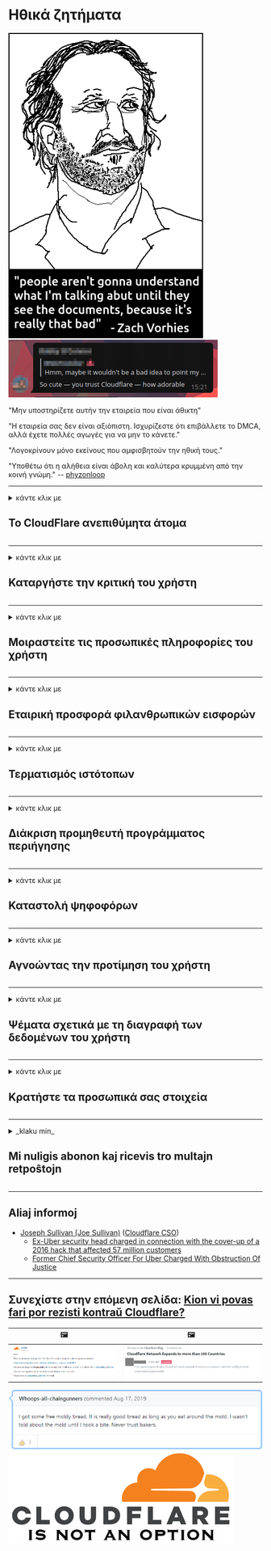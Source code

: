 # Ηθικά ζητήματα

![](../image/itsreallythatbad.jpg)
![](../image/telegram/c81238387627b4bfd3dcd60f56d41626.jpg)

"Μην υποστηρίζετε αυτήν την εταιρεία που είναι άθικτη"

"Η εταιρεία σας δεν είναι αξιόπιστη. Ισχυρίζεστε ότι επιβάλλετε το DMCA, αλλά έχετε πολλές αγωγές για να μην το κάνετε."

"Λογοκρίνουν μόνο εκείνους που αμφισβητούν την ηθική τους."

"Υποθέτω ότι η αλήθεια είναι άβολη και καλύτερα κρυμμένη από την κοινή γνώμη."  -- [phyzonloop](https://twitter.com/phyzonloop)


---


<details>
<summary>κάντε κλικ με

## Το CloudFlare ανεπιθύμητα άτομα
</summary>


Το Cloudflare στέλνει ανεπιθύμητα μηνύματα ηλεκτρονικού ταχυδρομείου σε χρήστες που δεν ανήκουν στο Cloudflare.

- Αποστολή email μόνο σε συνδρομητές που έχουν επιλέξει
- Όταν ο χρήστης λέει "διακοπή", τότε σταματήστε να στέλνετε email

Είναι τόσο απλό. Αλλά το Cloudflare δεν με νοιάζει.
Το Cloudflare είπε ότι η χρήση της υπηρεσίας του μπορεί να σταματήσει όλους τους spammers ή τους εισβολείς.
Πώς μπορούμε να σταματήσουμε το Cloudflare χωρίς να ενεργοποιήσουμε το Cloudflare;


| 🖼 | 🖼 |
| --- | --- |
| ![](../image/cfspam01.jpg) | ![](../image/cfspam03.jpg) |
| ![](../image/cfspam02.jpg) | ![](../image/cfspambrittany.jpg)<br>![](../image/cfspamtwtr.jpg) |

</details>

---

<details>
<summary>κάντε κλικ με

## Καταργήστε την κριτική του χρήστη
</summary>


Αρνητικές κριτικές λογοκριτή Cloudflare.
Εάν δημοσιεύσετε κείμενο anti-Cloudflare στο Twitter, έχετε την ευκαιρία να λάβετε απάντηση από τον υπάλληλο του Cloudflare με το μήνυμα "Όχι, δεν είναι".
Εάν δημοσιεύσετε μια αρνητική κριτική σε οποιονδήποτε ιστότοπο κριτικής, θα προσπαθήσουν να την λογοκρίνουν.


| 🖼 | 🖼 |
| --- | --- |
| ![](../image/cfcenrev_01.jpg)<br>![](../image/cfcenrev_02.jpg) | ![](../image/cfcenrev_03.jpg) |

</details>

---

<details>
<summary>κάντε κλικ με

## Μοιραστείτε τις προσωπικές πληροφορίες του χρήστη
</summary>


Το Cloudflare έχει ένα τεράστιο πρόβλημα παρενόχλησης.
Το Cloudflare κοινοποιεί προσωπικά στοιχεία όσων διαμαρτύρονται για φιλοξενούμενους ιστότοπους.
Μερικές φορές σας ζητούν να δώσετε το πραγματικό σας αναγνωριστικό.
Εάν δεν θέλετε να παρενοχληθείτε, να επιτεθείτε, να χτυπήσετε ή να σκοτώσετε, καλύτερα να μείνετε μακριά από τους ιστότοπους Cloudflared.


| 🖼 | 🖼 |
| --- | --- |
| ![](../image/cfdox_what.jpg) | ![](../image/cfdox_swat.jpg) |
| ![](../image/cfdox_kill.jpg) | ![](../image/cfdox_threat.jpg) |
| ![](../image/cfdox_dox.jpg) | ![](../image/cfdox_ex1.jpg) |
| ![](../image/cfabuseform.jpg) | ![](../image/cfdox_ex2.jpg) |

</details>

---

<details>
<summary>κάντε κλικ με

## Εταιρική προσφορά φιλανθρωπικών εισφορών
</summary>


Το CloudFlare ζητά φιλανθρωπικές συνεισφορές.
Είναι πολύ τρομακτικό ότι μια αμερικανική εταιρεία θα ζητούσε φιλανθρωπία μαζί με μη κερδοσκοπικούς οργανισμούς που έχουν καλές αιτίες.
Αν σας αρέσει να αποκλείετε άτομα ή να χάνετε χρόνο άλλων ατόμων, ίσως θελήσετε να παραγγείλετε μερικές πίτσες για υπαλλήλους στο Cloudflare.


![](../image/cfdonate.jpg)

</details>

---

<details>
<summary>κάντε κλικ με

## Τερματισμός ιστότοπων
</summary>


Τι θα κάνετε αν ο ιστότοπός σας κλείσει ξαφνικά;
Υπάρχουν αναφορές ότι το Cloudflare διαγράφει σιωπηλά τη διαμόρφωση του χρήστη ή διακόπτει την υπηρεσία χωρίς προειδοποίηση.
Σας προτείνουμε να βρείτε καλύτερο πάροχο.

![](../image/cftmnt.jpg)

</details>

---

<details>
<summary>κάντε κλικ με

## Διάκριση προμηθευτή προγράμματος περιήγησης
</summary>


Το CloudFlare παρέχει προτιμησιακή μεταχείριση σε όσους χρησιμοποιούν το Firefox ενώ παράλληλα παρέχει εχθρική μεταχείριση σε χρήστες που δεν χρησιμοποιούν το Tor-Browser μέσω του Tor.
Οι χρήστες των οποίων, δικαίως, αρνούνται να εκτελέσουν μη-δωρεάν javascript, λαμβάνουν επίσης εχθρική μεταχείριση.
Αυτή η ανισότητα πρόσβασης είναι κατάχρηση ουδετερότητας δικτύου και κατάχρηση εξουσίας.

![](../image/browdifftbcx.gif)

- Αριστερά: Περιηγητής Tor, Δεξιά: Chrome. Ίδια διεύθυνση IP.

![](../image/browserdiff.jpg)

- Αριστερά: Tor Browser Javascript Disabled, Cookie Enabled
- Δεξιά: Το Chrome Javascript Enabled, Cookie Disabled

![](../image/cfsiryoublocked.jpg)

- QuteBrowser (μικρό πρόγραμμα περιήγησης) χωρίς Tor (Clearnet IP)

| ***Πρόγραμμα περιήγησης*** | ***Πρόσβαση στη θεραπεία*** |
| --- | --- |
| Tor Browser (Η Javascript ενεργοποιήθηκε) | επιτρέπεται η πρόσβαση |
| Firefox (Η Javascript ενεργοποιήθηκε) | η πρόσβαση υποβαθμίστηκε |
| Chromium (Η Javascript ενεργοποιήθηκε) | η πρόσβαση υποβαθμίστηκε |
| Chromium or Firefox (Η Javascript απενεργοποιήθηκε) | Δεν επιτρέπεται η πρόσβαση |
| Chromium or Firefox (Το cookie απενεργοποιήθηκε) | Δεν επιτρέπεται η πρόσβαση |
| QuteBrowser | Δεν επιτρέπεται η πρόσβαση |
| lynx | Δεν επιτρέπεται η πρόσβαση |
| w3m | Δεν επιτρέπεται η πρόσβαση |
| wget | Δεν επιτρέπεται η πρόσβαση |


Γιατί να μην χρησιμοποιήσετε το κουμπί Ήχου για να λύσετε την εύκολη πρόκληση;

Ναι, υπάρχει ένα κουμπί ήχου, αλλά δεν λειτουργεί πάντα μέσω του Tor.
Θα λάβετε αυτό το μήνυμα όταν κάνετε κλικ σε αυτό:

```
Προσπαθήστε ξανά αργότερα
Ο υπολογιστής ή το δίκτυό σας ενδέχεται να στέλνει αυτοματοποιημένα ερωτήματα.
Για την προστασία των χρηστών μας, δεν μπορούμε να επεξεργαστούμε το αίτημά σας αυτήν τη στιγμή.
Για περισσότερες λεπτομέρειες επισκεφθείτε τη σελίδα βοήθειας
```

</details>

---

<details>
<summary>κάντε κλικ με

## Καταστολή ψηφοφόρων
</summary>


Οι ψηφοφόροι στις πολιτείες των ΗΠΑ εγγράφονται για να ψηφίσουν τελικά μέσω του ιστότοπου του υφυπουργού στην πολιτεία κατοικίας τους.
Τα υπουργεία της Δημοκρατίας που ελέγχονται από τους Ρεπουμπλικάνους ασχολούνται με την καταστολή των ψηφοφόρων μέσω της εξουσιοδότησης του ιστότοπου του υφυπουργού μέσω του Cloudflare.
Η εχθρική μεταχείριση των χρηστών Tor στο Cloudflare, η θέση του MITM ως κεντρικό παγκόσμιο σημείο παρακολούθησης και ο επιβλαβής ρόλος του καθιστά τους υποψήφιους ψηφοφόρους απρόθυμους να εγγραφούν.
Ειδικά οι φιλελεύθεροι τείνουν να αγκαλιάζουν την ιδιωτική ζωή.
Τα έντυπα εγγραφής των ψηφοφόρων συλλέγουν ευαίσθητες πληροφορίες σχετικά με την πολιτική κλίση ενός ψηφοφόρου, την προσωπική φυσική διεύθυνση, τον αριθμό κοινωνικής ασφάλισης και την ημερομηνία γέννησης.
Οι περισσότερες πολιτείες δημοσιοποιούν μόνο ένα υποσύνολο αυτών των πληροφοριών, αλλά το Cloudflare βλέπει όλες αυτές τις πληροφορίες όταν κάποιος εγγραφεί για να ψηφίσει.

Λάβετε υπόψη ότι η καταχώριση χαρτιού δεν παρακάμπτει το Cloudflare επειδή οι υπάλληλοι του υπουργού εισόδου δεδομένων του υπουργού θα χρησιμοποιήσουν πιθανώς τον ιστότοπο Cloudflare για να εισαγάγουν τα δεδομένα.

| 🖼 | 🖼 |
| --- | --- |
| ![](../image/cfvotm_01.jpg) | ![](../image/cfvotm_02.jpg) |

- Το Change.org είναι ένας διάσημος ιστότοπος για τη συγκέντρωση ψήφων και την ανάληψη δράσης.
“άνθρωποι παντού ξεκινούν καμπάνιες, κινητοποιούν υποστηρικτές και συνεργάζονται με φορείς λήψης αποφάσεων για την εξεύρεση λύσεων.”
Δυστυχώς, πολλοί άνθρωποι δεν μπορούν να δουν το change.org καθόλου λόγω του επιθετικού φίλτρου του Cloudflare.
Τους εμποδίζεται να υπογράψουν την αναφορά, αποκλείοντας έτσι από τη δημοκρατική διαδικασία.
Η χρήση άλλης πλατφόρμας χωρίς cloud, όπως το OpenPetition βοηθά στην επίλυση του προβλήματος.

| 🖼 | 🖼 |
| --- | --- |
| ![](../image/changeorgasn.jpg) | ![](../image/changeorgtor.jpg) |

- Το "Athenian Project" του Cloudflare προσφέρει δωρεάν προστασία σε επίπεδο επιχείρησης σε κρατικούς και τοπικούς εκλογικούς ιστότοπους.
Είπαν ότι "οι εκλογείς τους μπορούν να έχουν πρόσβαση στις εκλογικές πληροφορίες και στην εγγραφή των ψηφοφόρων", αλλά αυτό είναι ψέμα επειδή πολλοί άνθρωποι δεν μπορούν να περιηγηθούν στον ιστότοπο.

</details>

---

<details>
<summary>κάντε κλικ με

## Αγνοώντας την προτίμηση του χρήστη
</summary>


Εάν εξαιρεθείτε κάτι, περιμένετε ότι δεν θα λάβετε email σχετικά με αυτό.
Το Cloudflare αγνοεί την προτίμηση του χρήστη και κοινοποιεί δεδομένα με εταιρείες τρίτων χωρίς τη συγκατάθεση του πελάτη.
Εάν χρησιμοποιείτε το δωρεάν πακέτο τους, μερικές φορές σας στέλνουν email που σας ζητούν να αγοράσετε μηνιαία συνδρομή.

![](../image/cfviopl_tp.jpg)

</details>

---

<details>
<summary>κάντε κλικ με

## Ψέματα σχετικά με τη διαγραφή των δεδομένων του χρήστη
</summary>


Σύμφωνα με το ιστολόγιο του πρώην πελάτη cloudflare, το Cloudflare λέει ψέματα για τη διαγραφή λογαριασμών.
Σήμερα, πολλές εταιρείες διατηρούν τα δεδομένα σας αφού κλείσετε ή καταργήσετε τον λογαριασμό σας.
Οι περισσότερες καλές εταιρείες το αναφέρουν στην πολιτική απορρήτου τους.
Cloudflare; Οχι.

```
2019-08-05 Το CloudFlare μου έστειλε επιβεβαίωση ότι είχαν καταργήσει τον λογαριασμό μου.
2019-10-02 Έλαβα ένα email από το CloudFlare "γιατί είμαι πελάτης"
```

Το Cloudflare δεν ήξερε για τη λέξη "κατάργηση".
Εάν καταργηθεί πραγματικά, γιατί αυτός ο πρώην πελάτης έλαβε email;
Ανέφερε επίσης ότι η πολιτική απορρήτου του Cloudflare δεν αναφέρεται σε αυτό.

```
Η νέα πολιτική απορρήτου τους δεν αναφέρει τη διατήρηση δεδομένων για ένα χρόνο.
```

![](../image/cfviopl_notdel.jpg)

Πώς μπορείτε να εμπιστευτείτε το Cloudflare εάν η πολιτική απορρήτου τους είναι LIE;

</details>

---

<details>
<summary>κάντε κλικ με

## Κρατήστε τα προσωπικά σας στοιχεία
</summary>


Η διαγραφή του λογαριασμού Cloudflare είναι δύσκολη.

```
Υποβάλετε ένα εισιτήριο υποστήριξης χρησιμοποιώντας την κατηγορία "Λογαριασμός",
και ζητήστε διαγραφή λογαριασμού στο σώμα μηνυμάτων.
Δεν πρέπει να έχετε συσχετιστεί τομείς ή πιστωτικές κάρτες στο λογαριασμό σας πριν ζητήσετε τη διαγραφή.
```

Θα λάβετε αυτό το email επιβεβαίωσης.

![](../image/cf_deleteandkeep.jpg)

"Έχουμε αρχίσει να επεξεργαζόμαστε το αίτημα διαγραφής" αλλά "Θα συνεχίσουμε να αποθηκεύουμε τα προσωπικά σας στοιχεία".

Μπορείτε να "εμπιστευτείτε" αυτό;

</details>

---

<details>
<summary>_klaku min_

## Mi nuligis abonon kaj ricevis tro multajn retpoŝtojn
</summary>


La uzanto nuligis sian 'Cloudflare stream' abonon kaj li ricevas retpoŝtajn memorigilojn ĉiutage por rememorigi lin pri nuligita abono.
Ne estas malaprobita butono. Kiel vi ĉesas ĉi tiun frenezon?

![](../image/barrageemailcancelsubscription.jpg)

Cloudflare diris al ĉi tiu uzanto kontakti subtenteamo kaj peti ĉiujn viajn enhavojn forigi.

- [t](https://web.archive.org/web/20210412165334/https://twitter.com/JohnHaldson/status/1381651569247088650)

</details>

---

## Aliaj informoj

- [Joseph Sullivan (Joe Sullivan)](../cloudflare_inc/cloudflare_members.md) ([Cloudflare CSO](https://twitter.com/eastdakota/status/1296522269313785862))
  - [Ex-Uber security head charged in connection with the cover-up of a 2016 hack that affected 57 million customers](https://www.businessinsider.com/uber-data-hack-security-head-joe-sullivan-charged-cover-up-2020-8)
  - [Former Chief Security Officer For Uber Charged With Obstruction Of Justice](https://www.justice.gov/usao-ndca/pr/former-chief-security-officer-uber-charged-obstruction-justice)


---

## Συνεχίστε στην επόμενη σελίδα:   [Kion vi povas fari por rezisti kontraŭ Cloudflare?](el.action.md)

|  🖼  |  🖼 |
| --- | --- |
| ![](../image/cfcommunity_ban.jpg) | ![](../image/censor_cloudflare_blogcomment.jpg) |

![](../image/freemoldybread.jpg)
![](../image/cfisnotanoption.jpg)

